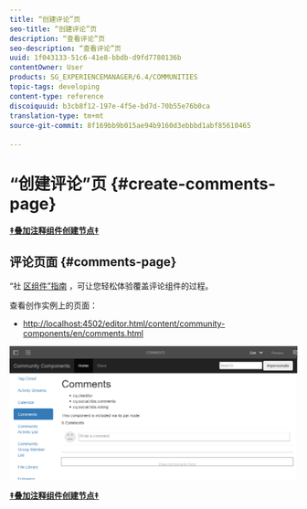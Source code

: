 ```yaml
---
title: “创建评论”页
seo-title: “创建评论”页
description: “查看评论”页
seo-description: “查看评论”页
uuid: 1f043133-51c6-41e8-bbdb-d9fd7780136b
contentOwner: User
products: SG_EXPERIENCEMANAGER/6.4/COMMUNITIES
topic-tags: developing
content-type: reference
discoiquuid: b3cb8f12-197e-4f5e-bd7d-70b55e76b0ca
translation-type: tm+mt
source-git-commit: 8f169bb9b015ae94b9160d3ebbbd1abf85610465

---
```



# “创建评论”页 {#create-comments-page}

**[‡叠加注释组件](overlay-comments.md)[创建节点‡](overlay-create-nodes.md)**

## 评论页面 {#comments-page}

“社 [区组件”指南](components-guide.md) ，可让您轻松体验覆盖评论组件的过程。

查看创作实例上的页面：

* [http://localhost:4502/editor.html/content/community-components/en/comments.html](http://localhost:4502/editor.html/content/community-components/en/comments.html)

![chlimage_1-125](assets/chlimage_1-125.png)

**[‡叠加注释组件](overlay-comments.md)[创建节点‡](overlay-create-nodes.md)**